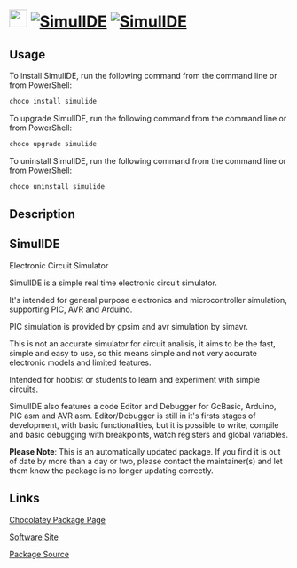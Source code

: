 ﻿# <img src="https://cdn.jsdelivr.net/gh/mkevenaar/chocolatey-packages@00a90c0bf02817f373a69ed52b56380955e43d58/icons/simulide.png" width="32" height="32"/> [![SimulIDE](https://img.shields.io/chocolatey/v/simulide.svg?label=SimulIDE)](https://community.chocolatey.org/packages/simulide) [![SimulIDE](https://img.shields.io/chocolatey/dt/simulide.svg)](https://community.chocolatey.org/packages/simulide)

## Usage

To install SimulIDE, run the following command from the command line or from PowerShell:

```powershell
choco install simulide
```

To upgrade SimulIDE, run the following command from the command line or from PowerShell:

```powershell
choco upgrade simulide
```

To uninstall SimulIDE, run the following command from the command line or from PowerShell:

```powershell
choco uninstall simulide
```

## Description

## SimulIDE

Electronic Circuit Simulator

SimulIDE is a simple real time electronic circuit simulator.

It's intended for general purpose electronics and microcontroller simulation, supporting PIC, AVR and Arduino.

PIC simulation is provided by gpsim and avr simulation by simavr.

This is not an accurate simulator for circuit analisis, it aims to be the fast, simple and easy to use, so this means simple and not very accurate electronic models and limited features.

Intended for hobbist or students to learn and experiment with simple circuits.

SimulIDE also features a code Editor and Debugger for GcBasic, Arduino, PIC asm and AVR asm.
Editor/Debugger is still in it's firsts stages of development, with basic functionalities, but it is possible to write, compile and basic debugging with breakpoints, watch registers and global variables.

**Please Note**: This is an automatically updated package. If you find it is
out of date by more than a day or two, please contact the maintainer(s) and
let them know the package is no longer updating correctly.


## Links

[Chocolatey Package Page](https://community.chocolatey.org/packages/simulide)

[Software Site](https://simulide.blogspot.com/)

[Package Source](https://github.com/mkevenaar/chocolatey-packages/tree/master/automatic/simulide)

